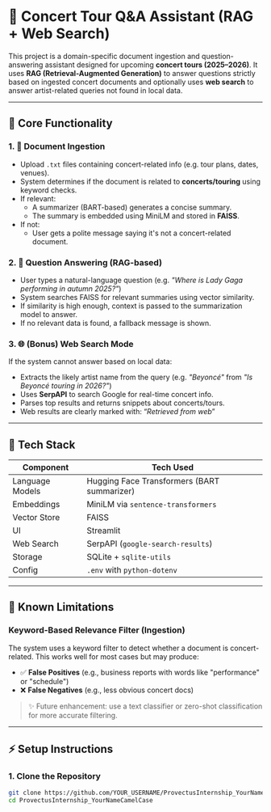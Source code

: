 # 🎵 Concert Tour Q&A Assistant (RAG + Web Search)

This project is a domain-specific document ingestion and question-answering assistant designed for upcoming **concert tours (2025–2026)**. It uses **RAG (Retrieval-Augmented Generation)** to answer questions strictly based on ingested concert documents and optionally uses **web search** to answer artist-related queries not found in local data.

---

## 🔄 Core Functionality

### 1. 📄 Document Ingestion
- Upload `.txt` files containing concert-related info (e.g. tour plans, dates, venues).
- System determines if the document is related to **concerts/touring** using keyword checks.
- If relevant:
  - A summarizer (BART-based) generates a concise summary.
  - The summary is embedded using MiniLM and stored in **FAISS**.
- If not:
  - User gets a polite message saying it's not a concert-related document.

### 2. 🤔 Question Answering (RAG-based)
- User types a natural-language question (e.g. _"Where is Lady Gaga performing in autumn 2025?"_)
- System searches FAISS for relevant summaries using vector similarity.
- If similarity is high enough, context is passed to the summarization model to answer.
- If no relevant data is found, a fallback message is shown.

### 3. 🌐 (Bonus) Web Search Mode
If the system cannot answer based on local data:
- Extracts the likely artist name from the query (e.g. _"Beyoncé"_ from _"Is Beyoncé touring in 2026?"_)
- Uses **SerpAPI** to search Google for real-time concert info.
- Parses top results and returns snippets about concerts/tours.
- Web results are clearly marked with: “*Retrieved from web*”

---

## 🎨 Tech Stack

| Component       | Tech Used |
|----------------|-----------|
| Language Models| Hugging Face Transformers (BART summarizer) |
| Embeddings     | MiniLM via `sentence-transformers` |
| Vector Store   | FAISS     |
| UI             | Streamlit |
| Web Search     | SerpAPI (`google-search-results`) |
| Storage        | SQLite + `sqlite-utils` |
| Config         | `.env` with `python-dotenv` |

---

## 🚫 Known Limitations

### Keyword-Based Relevance Filter (Ingestion)
The system uses a keyword filter to detect whether a document is concert-related. This works well for most cases but may produce:
- ✅ **False Positives** (e.g., business reports with words like "performance" or "schedule")
- ❌ **False Negatives** (e.g., less obvious concert docs)

> ✨ Future enhancement: use a text classifier or zero-shot classification for more accurate filtering.

---

## ⚡ Setup Instructions

### 1. Clone the Repository
```bash
git clone https://github.com/YOUR_USERNAME/ProvectusInternship_YourNameCamelCase.git
cd ProvectusInternship_YourNameCamelCase
